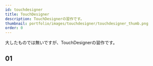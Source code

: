 ```yaml
---
id: touchdesigner
title: TouchDesigner
description: TouchDesignerの習作です。
thumbnail: portfolio/images/touchdesigner/touchdesigner_thumb.png
order: 0
---
```


大したものでは無いですが、TouchDesignerの習作です。  


## 01
